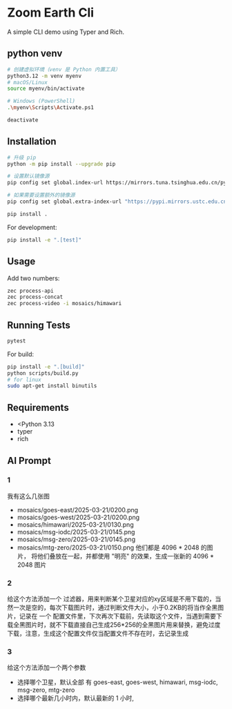 # Zoom Earth Cli

A simple CLI demo using Typer and Rich.

## python venv

```bash
# 创建虚拟环境（venv 是 Python 内置工具）
python3.12 -m venv myenv
# macOS/Linux
source myenv/bin/activate

# Windows (PowerShell)
.\myenv\Scripts\Activate.ps1

deactivate
```

## Installation

```bash
# 升级 pip
python -m pip install --upgrade pip

# 设置默认镜像源
pip config set global.index-url https://mirrors.tuna.tsinghua.edu.cn/pypi/web/simple

# 如果需要设置额外的镜像源
pip config set global.extra-index-url "https://pypi.mirrors.ustc.edu.cn/simple/ https://pypi.doubanio.com/simple/"

pip install .
```

For development:
```bash
pip install -e ".[test]"
```

## Usage

Add two numbers:
```bash
zec process-api
zec process-concat
zec process-video -i mosaics/himawari
```
## Running Tests

```bash
pytest
```

For build:

```bash
pip install -e ".[build]"
python scripts/build.py
# for linux
sudo apt-get install binutils
```

## Requirements

- <Python 3.13
- typer
- rich

## AI Prompt

### 1

我有这么几张图
- mosaics/goes-east/2025-03-21/0200.png
- mosaics/goes-west/2025-03-21/0200.png
- mosaics/himawari/2025-03-21/0130.png
- mosaics/msg-iodc/2025-03-21/0145.png
- mosaics/msg-zero/2025-03-21/0145.png
- mosaics/mtg-zero/2025-03-21/0150.png
他们都是 4096 * 2048 的图片，
将他们叠放在一起，并都使用 "明亮" 的效果，生成一张新的 4096 * 2048 图片

### 2

给这个方法添加一个 过滤器，用来判断某个卫星对应的xy区域是不用下载的，当然一次是空的，每次下载图片时，通过判断文件大小，小于0.2KB的将当作全黑图片，记录在 一个 配置文件里，下次再次下载前，先读取这个文件，当遇到需要下载全黑图片时，就不下载直接自己生成256*256的全黑图片用来替换，避免过度下载，注意，生成这个配置文件仅当配置文件不存在时，去记录生成

### 3 

给这个方法添加一个两个参数

- 选择哪个卫星，默认全部 有 goes-east, goes-west, himawari, msg-iodc, msg-zero, mtg-zero
- 选择哪个最新几小时内，默认最新的 1 小时,